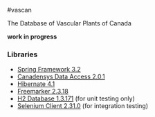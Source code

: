 #vascan

The Database of Vascular Plants of Canada

__work in progress__

### Libraries
* [Spring Framework 3.2](http://www.springsource.org/spring-framework)
* [Canadensys Data Access 2.0.1](https://github.com/Canadensys/canadensys-data-access)
* [Hibernate 4.1](http://www.hibernate.org/)
* [Freemarker 2.3.18](http://freemarker.sourceforge.net/)
* [H2 Database 1.3.171](http://www.h2database.com) (for unit testing only)
* [Selenium Client 2.31.0](http://docs.seleniumhq.org/download/) (for integration testing)
